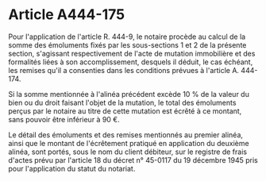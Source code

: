 # Article A444-175

Pour l'application de l'article R. 444-9, le notaire procède au calcul de la somme des émoluments fixés par les sous-sections 1 et 2 de la présente section, s'agissant respectivement de l'acte de mutation immobilière et des formalités liées à son accomplissement, desquels il déduit, le cas échéant, les remises qu'il a consenties dans les conditions prévues à l'article A. 444-174.

Si la somme mentionnée à l'alinéa précédent excède 10 % de la valeur du bien ou du droit faisant l'objet de la mutation, le total des émoluments perçus par le notaire au titre de cette mutation est écrêté à ce montant, sans pouvoir être inférieur à 90 €.

Le détail des émoluments et des remises mentionnés au premier alinéa, ainsi que le montant de l'écrêtement pratiqué en application du deuxième alinéa, sont portés, sous le nom du client débiteur, sur le registre de frais d'actes prévu par l'article 18 du décret n° 45-0117 du 19 décembre 1945 pris pour l'application du statut du notariat.
